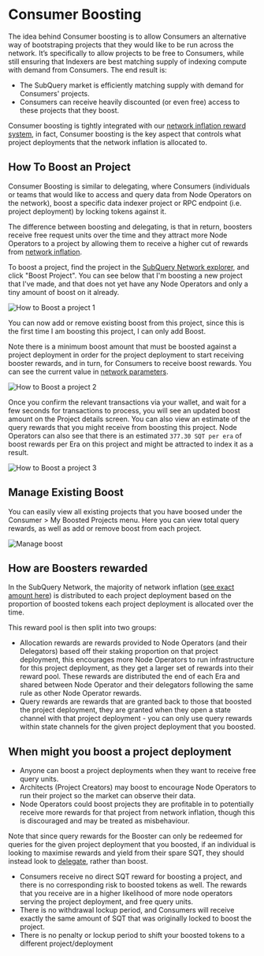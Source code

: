 # Consumer Boosting

The idea behind Consumer boosting is to allow Consumers an alternative way of bootstraping projects that they would like to be run across the network. It’s specifically to allow projects to be free to Consumers, while still ensuring that Indexers are best matching supply of indexing compute with demand from Consumers. The end result is:

- The SubQuery market is efficiently matching supply with demand for Consumers' projects.
- Consumers can receive heavily discounted (or even free) access to these projects that they boost.

Consumer boosting is tightly integrated with our [network inflation reward system](../introduction/reward-distribution.md#network-inflation-rewards), in fact, Consumer boosting is the key aspect that controls what project deployments that the network inflation is allocated to.

## How To Boost an Project

Consumer Boosting is similar to delegating, where Consumers (individuals or teams that would like to access and query data from Node Operators on the network), boost a specific data indexer project or RPC endpoint (i.e. project deployment) by locking tokens against it.

The difference between boosting and delegating, is that in return, boosters receive free request units over the time and they attract more Node Operators to a project by allowing them to receive a higher cut of rewards from [network inflation](../introduction/reward-distribution.md#network-inflation-rewards).

To boost a project, find the project in the [SubQuery Network explorer](https://app.subquery.network/explorer/home), and click "Boost Project". You can see below that I'm boosting a new project that I've made, and that does not yet have any Node Operators and only a tiny amount of boost on it already.

![How to Boost a project 1](/assets/img/network/consumer_boosting_1.png)

You can now add or remove existing boost from this project, since this is the first time I am boosting this project, I can only add Boost.

Note there is a minimum boost amount that must be boosted against a project deployment in order for the project deployment to start receiving booster rewards, and in turn, for Consumers to receive boost rewards. You can see the current value in [network parameters](../parameters.md).

![How to Boost a project 2](/assets/img/network/consumer_boosting_2.png)

Once you confirm the relevant transactions via your wallet, and wait for a few seconds for transactions to process, you will see an updated boost amount on the Project details screen. You can also view an estimate of the query rewards that you might receive from boosting this project. Node Operators can also see that there is an estimated `377.30 SQT per era` of boost rewards per Era on this project and might be attracted to index it as a result.

![How to Boost a project 3](/assets/img/network/consumer_boosting_3.png)

## Manage Existing Boost

You can easily view all existing projects that you have boosed under the Consumer > My Boosted Projects menu. Here you can view total query rewards, as well as add or remove boost from each project.

![Manage boost](/assets/img/network/consumer_boosting_manage.png)

## How are Boosters rewarded

In the SubQuery Network, the majority of network inflation ([see exact amount here](../parameters.md)) is distributed to each project deployment based on the proportion of boosted tokens each project deployment is allocated over the time.

This reward pool is then split into two groups:

- Allocation rewards are rewards provided to Node Operators (and their Delegators) based off their staking proportion on that project deployment, this encourages more Node Operators to run infrastructure for this project deployment, as they get a larger set of rewards into their reward pool. These rewards are distributed the end of each Era and shared between Node Operator and their delegators following the same rule as other Node Operator rewards.
- Query rewards are rewards that are granted back to those that boosted the project deployment, they are granted when they open a state channel with that project deployment - you can only use query rewards within state channels for the given project deployment that you boosted.

## When might you boost a project deployment

- Anyone can boost a project deployments when they want to receive free query units.
- Architects (Project Creators) may boost to encourage Node Operators to run their project so the market can observe their data.
- Node Operators could boost projects they are profitable in to potentially receive more rewards for that project from network inflation, though this is discouraged and may be treated as misbehaviour.

Note that since query rewards for the Booster can only be redeemed for queries for the given project deployment that you boosted, if an individual is looking to maximise rewards and yield from their spare SQT, they should instead look to [delegate](../delegators/introduction.md), rather than boost.

- Consumers receive no direct SQT reward for boosting a project, and there is no corresponding risk to boosted tokens as well. The rewards that you receive are in a higher likelihood of more node operators serving the project deployment, and free query units.
- There is no withdrawal lockup period, and Consumers will receive exactly the same amount of SQT that was originally locked to boost the project.
- There is no penalty or lockup period to shift your boosted tokens to a different project/deployment
